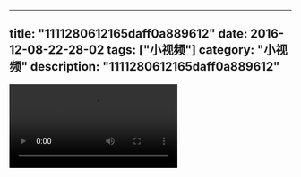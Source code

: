
---
title: "1111280612165daff0a889612"
date: 2016-12-08-22-28-02
tags: ["小视频"]
category: "小视频"
description: "1111280612165daff0a889612"
---
<video src="http://ohtsqip0g.bkt.clouddn.com/1111280612165daff0a889612.mp4" controls="controls"></video>
